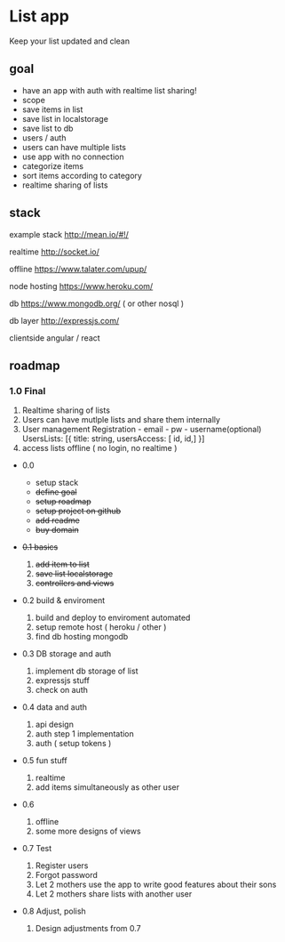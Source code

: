 # List app
Keep your list updated and clean

## goal
- have an app with auth with realtime list sharing!
- scope
- save items in list
- save list in localstorage
- save list to db
- users / auth
- users can have multiple lists
- use app with no connection
- categorize items
- sort items according to category
- realtime sharing of lists

## stack
example stack
http://mean.io/#!/

realtime
http://socket.io/

offline
https://www.talater.com/upup/

node hosting
https://www.heroku.com/

db
https://www.mongodb.org/
 ( or other nosql )

db layer
http://expressjs.com/

clientside
angular / react

## roadmap
### 1.0 Final
1. Realtime sharing of lists
2. Users can have mutlple lists and share them internally
3. User management
	Registration - email - pw - username(optional)
	UsersLists: [{ title: string, usersAccess: [ id, id,]  }]
4. access lists offline ( no login, no realtime )



- 0.0
    - setup stack
    - ~~define goal~~
    - ~~setup roadmap~~
    - ~~setup project on github~~
    - ~~add readme~~
    - ~~buy domain~~

- ~~0.1 basics~~
    1. ~~add item to list~~
    2. ~~save list localstorage~~
    3. ~~controllers and views~~
- 0.2 build & enviroment
    1. build and deploy to enviroment automated
    2. setup remote host ( heroku / other )
    3. find db hosting mongodb
- 0.3  DB storage and auth
    1. implement db storage of list
    2. expressjs stuff
    3. check on auth

- 0.4 data and auth
    1. api design
    2. auth step 1 implementation
    3. auth ( setup tokens )
- 0.5  fun stuff
    1. realtime
    2. add items simultaneously as other user
- 0.6
    1. offline
    2. some more designs of views
- 0.7 Test
    1. Register users
    2. Forgot password
    3. Let 2 mothers use the app to write good features about their sons
    4. Let 2 mothers share lists with another user

- 0.8 Adjust, polish
    1. Design adjustments from 0.7


